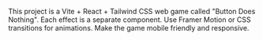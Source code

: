 <!-- Use this file to provide workspace-specific custom instructions to Copilot. For more details, visit https://code.visualstudio.com/docs/copilot/copilot-customization#_use-a-githubcopilotinstructionsmd-file -->

This project is a Vite + React + Tailwind CSS web game called "Button Does Nothing". Each effect is a separate component. Use Framer Motion or CSS transitions for animations. Make the game mobile friendly and responsive.
